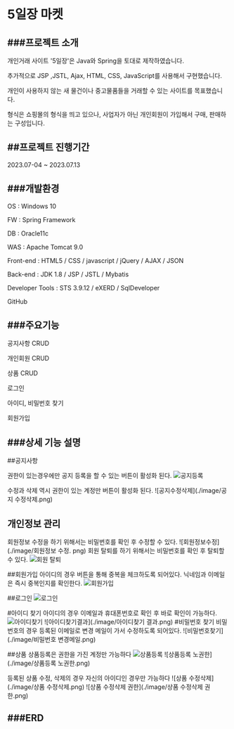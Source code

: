 # 5일장 마켓

###프로젝트 소개
---
개인거래 사이트 '5일장'은 Java와 Spring을 토대로 제작하였습니다.

추가적으로 JSP ,JSTL, Ajax, HTML, CSS, JavaScript를 사용해서 구현했습니다.

개인이 사용하지 않는 새 물건이나 중고물품들을 거래할 수 있는 사이트를 목표했습니다.

형식은 쇼핑몰의 형식을 띄고 있으나, 사업자가 아닌 개인회원이 가입해서 구매, 판매하는 구성입니다.


##프로젝트 진행기간
---
2023.07-04 ~ 2023.07.13

###개발환경
---
OS : Windows 10

FW : Spring Framework

DB : Oracle11c

WAS : Apache Tomcat 9.0

Front-end : HTML5 / CSS / javascript / jQuery / AJAX / JSON

Back-end : JDK 1.8 / JSP / JSTL / Mybatis

Developer Tools : STS 3.9.12 / eXERD / SqlDeveloper

GitHub

###주요기능
---
공지사항 CRUD

개인회원 CRUD

상품 CRUD

로그인

아이디, 비밀번호 찾기

회원가입 

###상세 기능 설명
---
##공지사항

권한이 있는경우에만 공지 등록을 할 수 있는 버튼이 활성화 된다.
![공지등록](./image/공지등록.png)

수정과 삭제 역시 권한이 있는 계정만 버튼이 활성화 된다.
![공지수정삭제](./image/공지 수정삭제.png)

## 개인정보 관리
회원정보 수정을 하기 위해서는 비밀번호를 확인 후 수정할 수 있다.
![회원정보수정](./image/회원정보 수정. png)
회원 탈퇴를 하기 위해서는 비밀번호를 확인 후 탈퇴할 수 있다.
![회원 탈퇴](./image/회원탈퇴.png)

##회원가입
아이디의 경우 버튼을 통해 중복을 체크하도록 되어있다.
닉네임과 이메일은 즉시 중복인지를 확인한다.
![회원가입](./image/회원가입.png)

##로그인
![로그인](./image/로그인.png)

#아이디 찾기
아이디의 경우 이메일과 휴대폰번호로 확인 후 바로 확인이 가능하다.
![아이디찾기](./image/아이디찾기.png)
![아이디찾기결과](./image/아이디찾기 결과.png)
#비밀번호 찾기
비밀번호의 경우 등록된 이메일로 변경 메일이 가서 수정하도록 되어있다.
![비밀번호찾기](./image/비밀번호 변경메일.png)

##상품
상품등록은 권한을 가진 계정만 가능하다
![상품등록](./image/상품등록.png)
![상품등록 노권한](./image/상품등록 노권한.png)

등록된 상품 수정, 삭제의 경우 자신의 아이디인 경우만 가능하다
![상품 수정삭제](./image/상품 수정삭제.png)
![상품 수정삭제 권한](./image/상품 수정삭제 권한.png) 

###ERD
---

